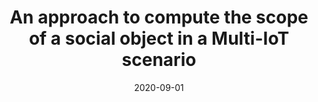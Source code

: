 ---
title: 'An approach to compute the scope of a social object in a Multi-IoT scenario'
collection: publications
permalink: /publication/2020-09-01-Pervasive and Mobile Computing-An-approach.md
excerpt: 'F. Cauteruccio, L.  Cinelli, G.  Fortino, C.  Savaglio, G.  Terracina, D.  Ursino, L.  Virgili'
date: 2020-09-01
venue: 'Pervasive and Mobile Computing'
link: 'https://doi.org/10.1016/j.pmcj.2020.101223'
location: 'Polytechnic University of Marche, University of Calabria'
---